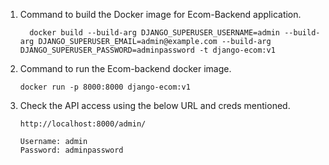 1. Command to build the Docker image for Ecom-Backend application.

         docker build --build-arg DJANGO_SUPERUSER_USERNAME=admin --build-arg DJANGO_SUPERUSER_EMAIL=admin@example.com --build-arg DJANGO_SUPERUSER_PASSWORD=adminpassword -t django-ecom:v1

2. Command to run the Ecom-backend docker image.

       docker run -p 8000:8000 django-ecom:v1

3. Check the API access using the below URL and creds mentioned.

       http://localhost:8000/admin/

       Username: admin
       Password: adminpassword
